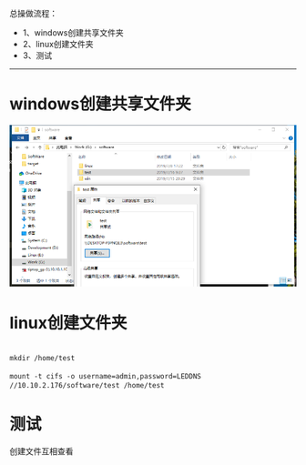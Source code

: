 总操做流程：
- 1、windows创建共享文件夹
- 2、linux创建文件夹
- 3、测试

***

# windows创建共享文件夹

![](image/18-1.png)

# linux创建文件夹

```shell

mkdir /home/test

mount -t cifs -o username=admin,password=LEDDNS //10.10.2.176/software/test /home/test
```

# 测试

创建文件互相查看


